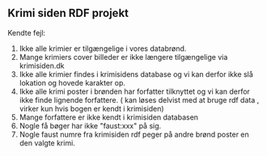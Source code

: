 <h2>Krimi siden RDF projekt</h2>

Kendte fejl:

1. Ikke alle krimier er tilgængelige i vores databrønd.
2. Mange krimiers cover billeder er ikke længere tilgængelige via krimisiden.dk
3. Ikke alle krimier findes i krimisidens database og vi kan derfor ikke slå lokation og hovede karakter op.
4. Ikke alle krimi poster i brønden har forfatter tilknyttet og vi kan derfor ikke finde lignende forfattere. ( kan løses delvist med at bruge rdf data , virker kun hvis bogen er kendt i krimisiden)
5. Mange forfattere er ikke kendt i krimisiden databasen
6. Nogle få bøger har ikke "faust:xxx" på sig.
7. Nogle faust numre fra krimisiden rdf peger på andre brønd poster en den valgte krimi.